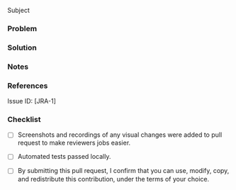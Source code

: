 Subject

### Problem
<!-- Problem, task, reason for PR -->

### Solution
<!-- List of changes -->

### Notes
<!-- Special instructions, testing steps, etc. -->

### References
<!-- Add issue ID -->
Issue ID: [JRA-1]

### Checklist
- [ ] Screenshots and recordings of any visual changes were added to pull request to make reviewers jobs easier.
- [ ] Automated tests passed locally.
- [ ] By submitting this pull request, I confirm that you can use, modify, copy, and redistribute this contribution, under the terms of your choice.




